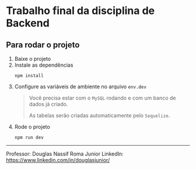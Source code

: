 # Trabalho final da disciplina de Backend

## Para rodar o projeto

1. Baixe o projeto
1. Instale as dependências
    ```
    npm install
    ```
1. Configure as variáveis de ambiente no arquivo `env.dev`
    > Você precisa estar com o `MySQL` rodando e com um banco de dados já criado.
    > 
    > As tabelas serão criadas automaticamente pelo `Sequelize`.
1. Rode o projeto
    ```
    npm run dev
    ```

-----

Professor: Douglas Nassif Roma Junior
LinkedIn: https://www.linkedin.com/in/douglasjunior/
